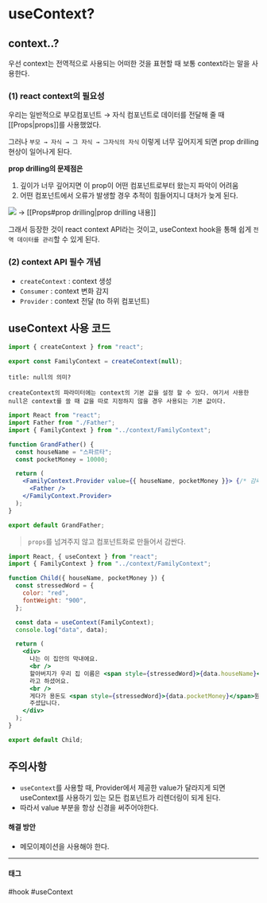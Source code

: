 # useContext?

## context..?

우선 context는 전역적으로 사용되는 어떠한 것을 표현할 때 보통 context라는 말을 사용한다. 

### (1) react context의 필요성
우리는 일반적으로 부모컴포넌트 → 자식 컴포넌트로 데이터를 전달해 줄 때 [[Props|props]]를 사용했었다. 

 그러나 `부모 → 자식 → 그 자식 → 그자식의 자식` 이렇게 너무 깊어지게 되면  prop drilling 현상이 일어나게 된다. 

**prop drilling의 문제점은**

1.  깊이가 너무 깊어지면 이 prop이 어떤 컴포넌트로부터 왔는지 파악이 어려움
2.  어떤 컴포넌트에서 오류가 발생할 경우 추적이 힘들어지니 대처가 늦게 된다.

![](https://i.imgur.com/cHePwpE.png)
→ [[Props#prop drilling|prop drilling 내용]] 

그래서 등장한 것이 react context API라는 것이고, useContext hook을 통해 쉽게 `전역 데이터를 관리`할 수 있게 된다. 

### (2) context API 필수 개념

- `createContext` : context 생성
- `Consumer` : context 변화 감지
- `Provider` : context 전달 (to 하위 컴포넌트)

## useContext 사용 코드

```jsx
import { createContext } from "react";

export const FamilyContext = createContext(null);
```

```ad-note
title: null의 의미?

createContext의 파라미터에는 context의 기본 값을 설정 할 수 있다. 여기서 사용한 null은 context를 쓸 때 값을 따로 지정하지 않을 경우 사용되는 기본 값이다. 
```

```jsx
import React from "react";
import Father from "./Father";
import { FamilyContext } from "../context/FamilyContext";

function GrandFather() {
  const houseName = "스파르타";
  const pocketMoney = 10000;

  return (
    <FamilyContext.Provider value={{ houseName, pocketMoney }}> {/* 감싸고 props를 넣어줌 */}
      <Father />
    </FamilyContext.Provider>
  );
}

export default GrandFather;
```

> `props`를 넘겨주지 않고 컴포넌트화로 만들어서 감싼다. 

```jsx
import React, { useContext } from "react";
import { FamilyContext } from "../context/FamilyContext";

function Child({ houseName, pocketMoney }) {
  const stressedWord = {
    color: "red",
    fontWeight: "900",
  };

  const data = useContext(FamilyContext);
  console.log("data", data);

  return (
    <div>
      나는 이 집안의 막내에요.
      <br />
      할아버지가 우리 집 이름은 <span style={stressedWord}>{data.houseName}</span>
      라고 하셨어요.
      <br />
      게다가 용돈도 <span style={stressedWord}>{data.pocketMoney}</span>원만큼이나
      주셨답니다.
    </div>
  );
}

export default Child;
```

## 주의사항
- `useContext`를 사용할 때, Provider에서 제공한 value가 달라지게 되면 useContext를 사용하기 있는 모든 컴포넌트가 리렌더링이 되게 된다. 
- 따라서 value 부분을 항상 신경을 써주어야한다. 

#### 해결 방안 
- 메모이제이션을 사용해야 한다. 

- - - 
#### 태그
#hook #useContext
